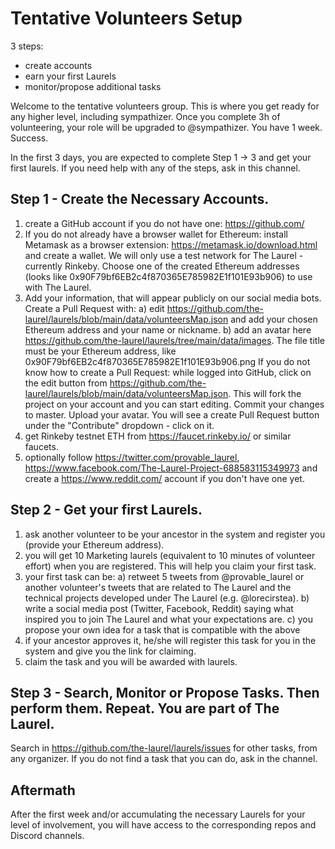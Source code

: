 # Tentative Volunteers Setup

3 steps:

- create accounts
- earn your first Laurels
- monitor/propose additional tasks

Welcome to the tentative volunteers group.
This is where you get ready for any higher level, including sympathizer. Once you complete 3h of volunteering, your role will be upgraded to @sympathizer. You have 1 week. Success.

In the first 3 days, you are expected to complete Step 1 -> 3 and get your first laurels. If you need help with any of the steps, ask in this channel.

## Step 1 - Create the Necessary Accounts.
1. create a GitHub account if you do not have one: https://github.com/
2. If you do not already have a browser wallet for Ethereum: install Metamask as a browser extension: https://metamask.io/download.html and create a wallet. We will only use a test network for The Laurel - currently Rinkeby. Choose one of the created Ethereum addresses (looks like 0x90F79bf6EB2c4f870365E785982E1f101E93b906) to use with The Laurel.
3. Add your information, that will appear publicly on our social media bots. Create a Pull Request with: 
  a) edit https://github.com/the-laurel/laurels/blob/main/data/volunteersMap.json and add your chosen Ethereum address and your name or nickname.
  b) add an avatar here https://github.com/the-laurel/laurels/tree/main/data/images. The file title must be your Ethereum address, like 0x90F79bf6EB2c4f870365E785982E1f101E93b906.png
If you do not know how to create a Pull Request: while logged into GitHub, click on the edit button from https://github.com/the-laurel/laurels/blob/main/data/volunteersMap.json. This will fork the project on your account and you can start editing. Commit your changes to master. Upload your avatar. You will see a create Pull Request button under the "Contribute" dropdown - click on it.
4. get Rinkeby testnet ETH from https://faucet.rinkeby.io/ or similar faucets.
5. optionally follow https://twitter.com/provable_laurel, https://www.facebook.com/The-Laurel-Project-688583115349973 and create a https://www.reddit.com/ account if you don't have one yet.

## Step 2 - Get your first Laurels.
1. ask another volunteer to be your ancestor in the system and register you (provide your Ethereum address).
2. you will get 10 Marketing laurels (equivalent to 10 minutes of volunteer effort) when you are registered. This will help you claim your first task.
3. your first task can be: 
    a) retweet 5 tweets from @provable_laurel or another volunteer's tweets that are related to The Laurel and the technical projects developed under The Laurel (e.g. @lorecirstea).
    b) write a social media post (Twitter, Facebook, Reddit) saying what inspired you to join The Laurel and what your expectations are.
    c) you propose your own idea for a task that is compatible with the above
4. if your ancestor approves it, he/she will register this task for you in the system and give you the link for claiming. 
5. claim the task and you will be awarded with laurels.

## Step 3 - Search, Monitor or Propose Tasks. Then perform them. Repeat. You are part of The Laurel.
Search in https://github.com/the-laurel/laurels/issues for other tasks, from any organizer.
If you do not find a task that you can do, ask in the channel.

## Aftermath
After the first week and/or accumulating the necessary Laurels for your level of involvement, you will have access to the corresponding repos and Discord channels.
